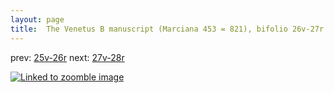 ```yaml
---
layout: page
title:  The Venetus B manuscript (Marciana 453 = 821), bifolio 26v-27r
---
```


prev: [25v-26r](../25v-26r/) next: [27v-28r](../27v-28r/)



[![Linked to zoomble image](http://www.homermultitext.org/iipsrv?IIIF=/project/homer/pyramidal/deepzoom/hmt/vbbifolio/v1/vb_26v_27r.tif/full/2000,/0/default.jpg)](http://www.homermultitext.org/ict2/?urn=urn:cite2:hmt:vbbifolio.v1:vb_26v_27r)

